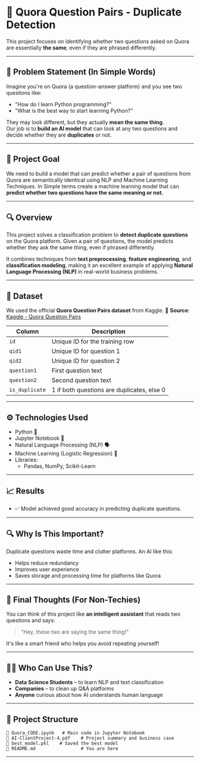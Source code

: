 # 🧠 Quora Question Pairs - Duplicate Detection

This project focuses on identifying whether two questions asked on Quora are essentially **the same**, even if they are phrased differently.

---

## 📌 Problem Statement (In Simple Words)

Imagine you're on Quora (a question-answer platform) and you see two questions like:

- "How do I learn Python programming?"
- "What is the best way to start learning Python?"

They may look different, but they actually **mean the same thing**.  
Our job is to **build an AI model** that can look at any two questions and decide whether they are **duplicates** or not.

---

## 🎯 Project Goal

We need to build a model that can predict whether a pair of questions from Quora are semantically identical using NLP and Machine Learning Techniques. In Simple terms create a machine learning model that can **predict whether two questions have the same meaning or not.**

---

## 🔍 Overview

This project solves a classification problem to **detect duplicate questions** on the Quora platform. Given a pair of questions, the model predicts whether they ask the same thing, even if phrased differently.

It combines techniques from **text preprocessing**, **feature engineering**, and **classification modeling**, making it an excellent example of applying **Natural Language Processing (NLP)** in real-world business problems.

---

## 📁 Dataset

We used the official **Quora Question Pairs dataset** from Kaggle.
📎 **Source**: [Kaggle - Quora Question Pairs](https://www.kaggle.com/competitions/quora-question-pairs/data?select=train.csv.zip)

| Column         | Description                                |
| -------------- | ------------------------------------------ |
| `id`           | Unique ID for the training row             |
| `qid1`         | Unique ID for question 1                   |
| `qid2`         | Unique ID for question 2                   |
| `question1`    | First question text                        |
| `question2`    | Second question text                       |
| `is_duplicate` | 1 if both questions are duplicates, else 0 |

---

## ⚙️ Technologies Used

- Python 🐍
- Jupyter Notebook 📒
- Natural Language Processing (NLP) 🗣️
- Machine Learning (Logistic Regression) 🤖
- Libraries:
  - Pandas, NumPy, Scikit-Learn

---

## 📈 Results

- ✅ Model achieved good accuracy in predicting duplicate questions.

---

## 🔍 Why Is This Important?

Duplicate questions waste time and clutter platforms. An AI like this:

- Helps reduce redundancy
- Improves user experience
- Saves storage and processing time for platforms like Quora

---

## 🧠 Final Thoughts (For Non-Techies)

You can think of this project like **an intelligent assistant** that reads two questions and says:

> "Hey, these two are saying the same thing!"

It's like a smart friend who helps you avoid repeating yourself!

---

## 🙋‍♀️ Who Can Use This?

- **Data Science Students** – to learn NLP and text classification
- **Companies** – to clean up Q&A platforms
- **Anyone** curious about how AI understands human language

---

## 📂 Project Structure

```
📁 Quora_CODE.ipynb   # Main code in Jupyter Notebook
📄 AI-ClientProject-4.pdf    # Project summary and business case
📄 best_model.pkl    # Saved the best model
📄 README.md                 # You are here
```

---
